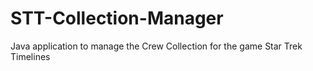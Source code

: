 # STT-Collection-Manager
Java application to manage the Crew Collection for the game Star Trek Timelines
